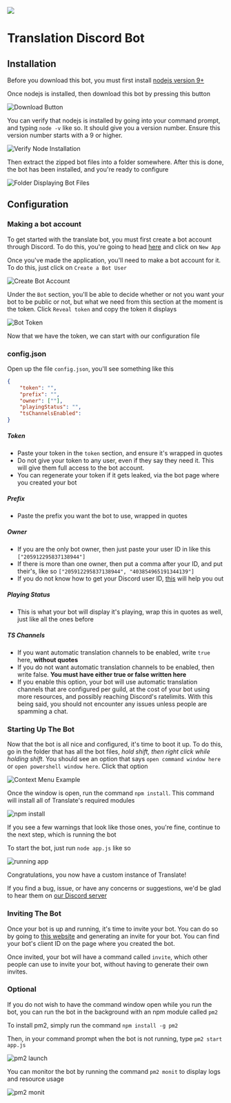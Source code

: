[![](https://discordapp.com/api/guilds/299075280503308288/embed.png)](https://discord.gg/3bWf3a2)
# Translation Discord Bot
## Installation
Before you download this bot, you must first install [nodejs version 9+](https://nodejs.org/en/download/current/)
 
Once nodejs is installed, then download this bot by pressing this button

![Download Button](https://i.imgur.com/gTo8kUL.png)

You can verify that nodejs is installed by going into your command prompt, and typing `node -v` like so. It should give you a version number. Ensure this version number starts with a 9 or higher.

![Verify Node Installation](https://i.imgur.com/JYwGxYx.png)

Then extract the zipped bot files into a folder somewhere. After this is done, the bot has been installed, and you're ready to configure

![Folder Displaying Bot Files](https://i.imgur.com/EjkgiwO.png)

## Configuration

### Making a bot account
To get started with the translate bot, you must first create a bot account through Discord. To do this, you're going to head [here](https://discordapp.com/developers/applications/me) and click on `New App`

Once you've made the application, you'll need to make a bot account for it. To do this, just click on `Create a Bot User`

![Create Bot Account](https://i.imgur.com/rsVbxSc.png)

Under the `Bot` section, you'll be able to decide whether or not you want your bot to be public or not, but what we need from this section at the moment is the token. Click `Reveal token` and copy the token it displays

![Bot Token](https://i.imgur.com/wSScIC5.png)

Now that we have the token, we can start with our configuration file

### config.json

Open up the file `config.json`, you'll see something like this
```json
{
    "token": "",
    "prefix": "",
    "owner": [""],
    "playingStatus": "",
    "tsChannelsEnabled": 
}
```
##### Token
 * Paste your token in the `token` section, and ensure it's wrapped in quotes
 * Do not give your token to any user, even if they say they need it. This will give them full access to the bot account.
 * You can regenerate your token if it gets leaked, via the bot page where you created your bot
##### Prefix
 * Paste the prefix you want the bot to use, wrapped in quotes
##### Owner
 * If you are the only bot owner, then just paste your user ID in like this `["205912295837138944"]`
 * If there is more than one owner, then put a comma after your ID, and put their's, like so `["205912295837138944", "403854965191344139"]`
 * If you do not know how to get your Discord user ID, [this](https://support.discordapp.com/hc/en-us/articles/206346498-Where-can-I-find-my-User-Server-Message-ID-) will help you out
##### Playing Status
 * This is what your bot will display it's playing, wrap this in quotes as well, just like all the ones before
##### TS Channels
 * If you want automatic translation channels to be enabled, write `true` here, **without quotes**
 * If you do not want automatic translation channels to be enabled, then write false. **You must have either true or false written here**
 * If you enable this option, your bot will use automatic translation channels that are configured per guild, at the cost of your bot using more resources, and possibly reaching Discord's ratelimits. With this being said, you should not encounter any issues unless people are spamming a chat.

### Starting Up The Bot

Now that the bot is all nice and configured, it's time to boot it up. To do this, go in the folder that has all the bot files, *hold shift, then right click while holding shift*. You should see an option that says `open command window here` or `open powershell window here`. Click that option

![Context Menu Example](https://i.imgur.com/pMoKcCr.png)

Once the window is open, run the command `npm install`. This command will install all of Translate's required modules

![npm install](https://i.imgur.com/SJEofkt.png)

If you see a few warnings that look like those ones, you're fine, continue to the next step, which is running the bot

To start the bot, just run `node app.js` like so

![running app](https://i.imgur.com/nc5SElZ.png)

Congratulations, you now have a custom instance of Translate!

If you find a bug, issue, or have any concerns or suggestions, we'd be glad to hear them on [our Discord server](https://discord.gg/5avnG8a)

### Inviting The Bot

Once your bot is up and running, it's time to invite your bot. You can do so by going to [this website](https://discordapi.com/permissions.html) and generating an invite for your bot. You can find your bot's client ID on the page where you created the bot.

Once invited, your bot will have a command called `invite`, which other people can use to invite your bot, without having to generate their own invites.


### Optional

If you do not wish to have the command window open while you run the bot, you can run the bot in the background with an npm module called `pm2`

To install pm2, simply run the command `npm install -g pm2`

Then, in your command prompt when the bot is not running, type `pm2 start app.js`

![pm2 launch](https://i.imgur.com/225InsR.png)

You can monitor the bot by running the command `pm2 monit` to display logs and resource usage

![pm2 monit](https://i.imgur.com/ZgPggka.png)

